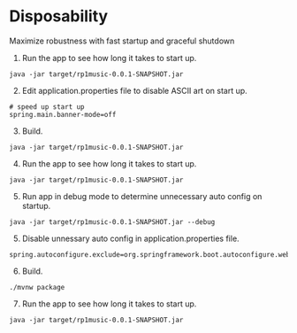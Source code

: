 # Disposability

Maximize robustness with fast startup and graceful shutdown

1. Run the app to see how long it takes to start up.
```
java -jar target/rp1music-0.0.1-SNAPSHOT.jar
```

2. Edit application.properties file to disable ASCII art on start up.
```
# speed up start up
spring.main.banner-mode=off
```

3. Build.
```
java -jar target/rp1music-0.0.1-SNAPSHOT.jar
```

4. Run the app to see how long it takes to start up.
```
java -jar target/rp1music-0.0.1-SNAPSHOT.jar
```

5. Run app in debug mode to determine unnecessary auto config on startup.
```
java -jar target/rp1music-0.0.1-SNAPSHOT.jar --debug
```

5. Disable unnessary auto config in application.properties file.
```
spring.autoconfigure.exclude=org.springframework.boot.autoconfigure.websocket.servlet.WebSocketServletAutoConfiguration
```

6. Build.
```
./mvnw package
```

7. Run the app to see how long it takes to start up.
```
java -jar target/rp1music-0.0.1-SNAPSHOT.jar
```
